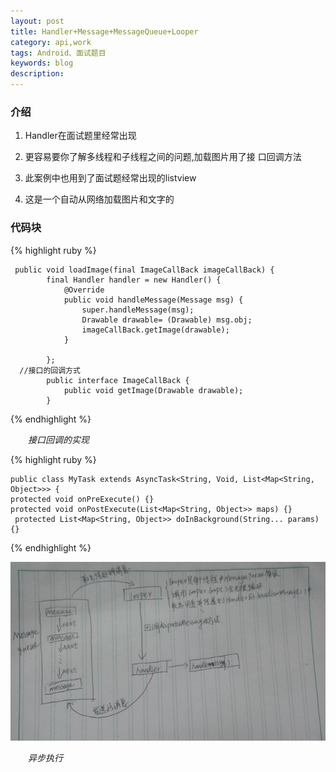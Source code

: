 ```yaml
---
layout: post
title: Handler+Message+MessageQueue+Looper
category: api,work
tags: Android、面试题目
keywords: blog
description:
---
```


### 介绍
1. Handler在面试题里经常出现

1. 更容易要你了解多线程和子线程之间的问题,加载图片用了接 口回调方法
 
1. 此案例中也用到了面试题经常出现的listview
 
1. 这是一个自动从网络加载图片和文字的

### 代码块
{% highlight ruby %}

     public void loadImage(final ImageCallBack imageCallBack) {
            final Handler handler = new Handler() {
                @Override
                public void handleMessage(Message msg) {
                    super.handleMessage(msg);
                    Drawable drawable= (Drawable) msg.obj;
                    imageCallBack.getImage(drawable);
                }
    
            };
      //接口的回调方式
            public interface ImageCallBack {
                public void getImage(Drawable drawable);
            }
{% endhighlight %}

&emsp;&emsp;*接口回调的实现*

{% highlight ruby %}

	public class MyTask extends AsyncTask<String, Void, List<Map<String, Object>>> {
	protected void onPreExecute() {}
	protected void onPostExecute(List<Map<String, Object>> maps) {}
	 protected List<Map<String, Object>> doInBackground(String... params) {}
{% endhighlight %}

<img src="/image/handler.jpg" />

&emsp;&emsp;*异步执行*
